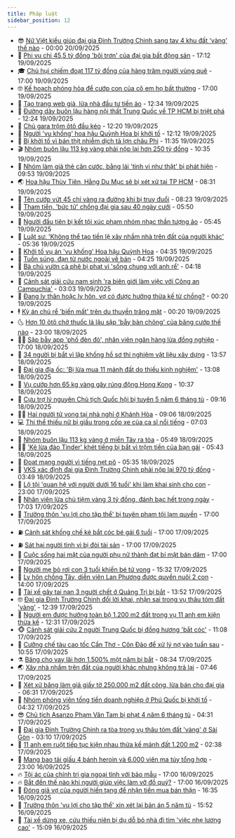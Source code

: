 ```yaml
---
title: Pháp luật
sidebar_position: 12
---
```


<!-- vnexpress-phap-luat:START -->
- 😎 [Nữ Việt kiều giúp đại gia Đinh Trường Chinh sang tay 4 khu đất &#39;vàng&#39; thế nào](https://vnexpress.net/nu-viet-kieu-giup-dai-gia-dinh-truong-chinh-sang-tay-4-khu-dat-vang-the-nao-4940997.html) - 00:00 20/09/2025
- 🥰 [Phi vụ chi 45,5 tỷ đồng &#39;bôi trơn&#39; của đại gia bất động sản](https://vnexpress.net/phi-vu-chi-45-5-ty-dong-boi-tron-cua-dai-gia-bat-dong-san-4941289.html) - 17:12 19/09/2025
- 🎓 [Chủ hụi chiếm đoạt 117 tỷ đồng của hàng trăm người vùng quê](https://vnexpress.net/chu-hui-chiem-doat-117-ty-dong-cua-hang-tram-nguoi-vung-que-4941264.html) - 17:00 19/09/2025
- 🤓 [Kế hoạch phóng hỏa để cướp con của cô em họ bất thường](https://vnexpress.net/am-muu-phong-hoa-de-cuop-con-cua-co-em-ho-ky-quac-4941257.html) - 17:00 19/09/2025
- 🎊 [Tạo trang web giả, lừa nhà đầu tư tiền ảo](https://vnexpress.net/tao-trang-web-gia-lua-nha-dau-tu-tien-ao-4941239.html) - 12:34 19/09/2025
- 🙉 [Đường dây buôn lậu hàng nội thất Trung Quốc về TP HCM bị triệt phá](https://vnexpress.net/duong-day-buon-lau-hang-noi-that-trung-quoc-ve-tp-hcm-bi-triet-pha-4941271.html) - 12:24 19/09/2025
- 🤡 [Chủ gara trộm ôtô đầu kéo](https://vnexpress.net/chu-gara-trom-oto-dau-keo-4941259.html) - 12:20 19/09/2025
- 🗽 [Người &#39;vu khống&#39; hoa hậu Quỳnh Hoa bị khởi tố](https://vnexpress.net/nguoi-vu-khong-hoa-hau-quynh-hoa-bi-khoi-to-4941276.html) - 12:12 19/09/2025
- 🌋 [Bị khởi tố vì bán thịt nhiễm dịch tả lợn châu Phi](https://vnexpress.net/bi-khoi-to-vi-ban-thit-nhiem-dich-ta-lon-chau-phi-4941267.html) - 11:35 19/09/2025
- 🎬 [Nhóm buôn lậu 113 kg vàng phải nộp lại hơn 250 tỷ đồng](https://vnexpress.net/nhom-buon-lau-113-kg-vang-phai-nop-lai-hon-250-ty-dong-4941242.html) - 10:35 19/09/2025
- 💯 [Nhóm làm giả thẻ căn cước, bằng lái &#39;tinh vi như thật&#39; bị phát hiện](https://vnexpress.net/nhom-lam-gia-the-can-cuoc-bang-lai-tinh-vi-nhu-that-bi-phat-hien-4941216.html) - 09:53 19/09/2025
- 🌏 [Hoa hậu Thùy Tiên, Hằng Du Mục sẽ bị xét xử tại TP HCM](https://vnexpress.net/hoa-hau-thuy-tien-hang-du-muc-se-bi-xet-xu-tai-tp-hcm-4941168.html) - 08:31 19/09/2025
- 🌊 [Tên cướp vứt 45 chỉ vàng ra đường khi bị truy đuổi](https://vnexpress.net/ten-cuop-vut-45-chi-vang-ra-duong-khi-bi-truy-duoi-4941115.html) - 08:23 19/09/2025
- 💂 [Tham tiền, &#39;bức tử&#39; chồng đại gia sau 40 ngày cưới](https://vnexpress.net/tham-tien-buc-tu-chong-dai-gia-sau-40-ngay-cuoi-4941101.html) - 05:50 19/09/2025
- 🎡 [Người đầu tiên bị kết tội xúc phạm nhóm nhạc thần tượng ảo](https://vnexpress.net/nguoi-dau-tien-bi-ket-toi-xuc-pham-nhan-vat-ai-tao-ra-4941080.html) - 05:45 19/09/2025
- 🫶 [Luật sư: &#39;Không thể tạo tiền lệ xây nhầm nhà trên đất của người khác&#39;](https://vnexpress.net/luat-su-khong-the-tao-tien-le-xay-nham-nha-tren-dat-cua-nguoi-khac-4940981.html) - 05:36 19/09/2025
- 🐲 [Khởi tố vụ án &#39;vu khống&#39; Hoa hậu Quỳnh Hoa](https://vnexpress.net/khoi-to-vu-an-vu-khong-hoa-hau-quynh-hoa-4941062.html) - 04:35 19/09/2025
- 🚀 [Tuồn súng, đạn từ nước ngoài về bán](https://vnexpress.net/tuon-sung-dan-tu-nuoc-ngoai-ve-ban-4941035.html) - 04:25 19/09/2025
- 🎊 [Bà chủ vườn cà phê bị phạt vì &#39;sống chung với anh rể&#39;](https://vnexpress.net/ba-chu-vuon-ca-phe-bi-phat-vi-song-chung-voi-anh-re-4941017.html) - 04:18 19/09/2025
- 🤗 [Cảnh sát giải cứu nam sinh &#39;ra biên giới làm việc với Công an Campuchia&#39;](https://vnexpress.net/canh-sat-giai-cuu-nam-sinh-ra-bien-gioi-lam-viec-voi-cong-an-campuchia-4940947.html) - 03:03 19/09/2025
- 🗽 [Đang ly thân hoặc ly hôn, vợ có được hưởng thừa kế từ chồng?](https://vnexpress.net/dang-ly-than-hoac-ly-hon-vo-co-duoc-huong-thua-ke-tu-chong-4940869.html) - 00:20 19/09/2025
- 🕴 [Kỳ án chú rể &#39;biến mất&#39; trên du thuyền trăng mật](https://vnexpress.net/ky-an-chu-re-bien-mat-tren-du-thuyen-trang-mat-4940813.html) - 00:20 19/09/2025
- 🌜 [Hơn 10 ôtô chở thuốc lá lậu sập &#39;bẫy bàn chông&#39; của băng cướp thế nào](https://vnexpress.net/hon-10-oto-cho-thuoc-la-lau-sap-bay-ban-chong-cua-bang-cuop-the-nao-4940758.html) - 23:00 18/09/2025
- 🧑‍🏫 [Sập bẫy app &#39;phố đèn đỏ&#39;, nhân viên ngân hàng lừa đồng nghiệp](https://vnexpress.net/sap-bay-app-pho-den-do-nhan-vien-ngan-hang-lua-dong-nghiep-4940709.html) - 17:00 18/09/2025
- 🦩 [34 người bị bắt vì lập khống hồ sơ thí nghiệm vật liệu xây dựng](https://vnexpress.net/34-nguoi-bi-bat-vi-lap-khong-ho-so-thi-nghiem-vat-lieu-xay-dung-4940832.html) - 13:57 18/09/2025
- 💼 [Đại gia địa ốc: &#39;Bị lừa mua 11 mảnh đất do thiếu kinh nghiệm&#39;](https://vnexpress.net/dai-gia-dia-oc-bi-lua-mua-11-manh-dat-do-thieu-kinh-nghiem-4940821.html) - 13:08 18/09/2025
- 💫 [Vụ cướp hơn 65 kg vàng gây rúng động Hong Kong](https://vnexpress.net/vu-cuop-hon-65-kg-vang-gay-rung-dong-hong-kong-4940793.html) - 10:37 18/09/2025
- 🦅 [Cựu trợ lý nguyên Chủ tịch Quốc hội bị tuyên 5 năm 6 tháng tù](https://vnexpress.net/cuu-tro-ly-nguyen-chu-tich-quoc-hoi-bi-tuyen-4940499.html) - 09:16 18/09/2025
- 🧑‍💻 [Hai người tử vong tại nhà nghỉ ở Khánh Hòa](https://vnexpress.net/hai-nguoi-tu-vong-tai-nha-nghi-o-khanh-hoa-4940743.html) - 09:06 18/09/2025
- 💻 [Thi thể thiếu nữ bị giấu trong cốp xe của ca sĩ nổi tiếng](https://vnexpress.net/thi-the-thieu-nu-bi-giau-trong-cop-xe-cua-ca-si-noi-tieng-4940540.html) - 07:03 18/09/2025
- 🤠 [Nhóm buôn lậu 113 kg vàng ở miền Tây ra tòa](https://vnexpress.net/nhom-buon-lau-113-kg-vang-o-mien-tay-ra-toa-4940567.html) - 05:49 18/09/2025
- 🧑‍🏫 [&#39;Kẻ lừa đảo Tinder&#39; khét tiếng bị bắt vì trộm tiền của bạn gái](https://vnexpress.net/ke-lua-dao-tinder-khet-tieng-bi-bat-4940631.html) - 05:43 18/09/2025
- 🌈 [Đoạt mạng người vì tiếng nẹt pô](https://vnexpress.net/doat-mang-nguoi-vi-tieng-net-po-4940542.html) - 05:35 18/09/2025
- 🌮 [VKS xác định đại gia Đinh Trường Chinh phải nộp lại 970 tỷ đồng](https://vnexpress.net/vks-xac-dinh-dai-gia-dinh-truong-chinh-phai-nop-lai-970-ty-dong-4940529.html) - 03:49 18/09/2025
- 🐲 [Lộ tội &#39;quan hệ với người dưới 16 tuổi&#39; khi làm khai sinh cho con](https://vnexpress.net/lo-toi-quan-he-voi-nguoi-duoi-16-tuoi-khi-lam-khai-sinh-cho-con-4940336.html) - 23:00 17/09/2025
- 🧰 [Nhân viên lừa chủ tiệm vàng 3 tỷ đồng, đánh bạc hết trong ngày](https://vnexpress.net/nhan-vien-lua-chu-tiem-vang-3-ty-dong-danh-bac-het-trong-ngay-4940404.html) - 17:03 17/09/2025
- 💄 [Trưởng thôn &#39;vụ lợi cho tập thể&#39; bị tuyên phạm tội lạm quyền](https://vnexpress.net/truong-thon-vu-loi-cho-tap-the-bi-tuyen-pham-toi-lam-quyen-4940384.html) - 17:00 17/09/2025
- ⛽️ [Cảnh sát khống chế kẻ bắt cóc bé gái 6 tuổi](https://vnexpress.net/canh-sat-khong-che-ke-bat-coc-be-gai-6-tuoi-4940334.html) - 17:00 17/09/2025
- ⛽️ [Sát hại người tình vì bị đòi tài sản](https://vnexpress.net/sat-hai-nguoi-tinh-vi-bi-doi-tai-san-4940329.html) - 17:00 17/09/2025
- 💂 [Cuộc sống hai mặt của người phụ nữ thành đạt bí mật bán dâm](https://vnexpress.net/cuoc-song-hai-mat-cua-nguoi-phu-nu-thanh-dat-bi-mat-ban-dam-4940320.html) - 17:00 17/09/2025
- 🤔 [Người mẹ bỏ rơi con 3 tuổi khiến bé tử vong](https://vnexpress.net/nguoi-me-bo-roi-con-3-tuoi-khien-be-tu-vong-4940313.html) - 15:32 17/09/2025
- 🧐 [Ly hôn chồng Tây, diễn viên Lan Phương được quyền nuôi 2 con](https://vnexpress.net/ly-hon-chong-tay-dien-vien-lan-phuong-duoc-quyen-nuoi-2-con-4940319.html) - 14:00 17/09/2025
- 🎃 [Tài xế gây tai nạn 3 người chết ở Quảng Trị bị bắt](https://vnexpress.net/tai-xe-gay-tai-nan-3-nguoi-chet-o-quang-tri-bi-bat-4940370.html) - 13:52 17/09/2025
- 🤓 [Đại gia Đinh Trường Chinh đổi lời khai, nhận sai trong vụ thâu tóm đất &#39;vàng&#39;](https://vnexpress.net/dai-gia-dinh-truong-chinh-doi-loi-khai-nhan-sai-trong-vu-thau-tom-dat-vang-4940297.html) - 12:39 17/09/2025
- 💃 [Người em được hưởng toàn bộ 1.200 m2 đất trong vụ 11 anh em kiện thừa kế](https://vnexpress.net/nguoi-em-duoc-huong-toan-bo-1-200-m2-dat-trong-vu-11-anh-em-kien-thua-ke-4940225.html) - 12:31 17/09/2025
- 🐵 [Cảnh sát giải cứu 2 người Trung Quốc bị đồng hương &#39;bắt cóc&#39;](https://vnexpress.net/canh-sat-giai-cuu-2-nguoi-trung-quoc-bi-dong-huong-bat-coc-4940307.html) - 11:08 17/09/2025
- 🤖 [Cưỡng chế tàu cao tốc Cần Thơ - Côn Đảo để xử lý nợ vào tuần sau](https://vnexpress.net/cuong-che-tau-cao-toc-can-tho-con-dao-de-xu-ly-no-vao-tuan-sau-4940306.html) - 10:55 17/09/2025
- ⚗️ [Băng cho vay lãi hơn 1.500% một năm bị bắt](https://vnexpress.net/bang-cho-vay-lai-hon-1-500-mot-nam-bi-bat-4940214.html) - 08:34 17/09/2025
- 🌏 [Xây nhà nhầm trên đất của người khác nhưng không trả lại](https://vnexpress.net/xay-nha-nham-tren-dat-cua-nguoi-khac-nhung-khong-tra-lai-4939391.html) - 07:46 17/09/2025
- 🦆 [Xét xử băng làm giả giấy tờ 250.000 m2 đất công, lừa bán cho đại gia](https://vnexpress.net/vu-an-nguyen-van-thanh-o-vung-tau-4940162.html) - 06:31 17/09/2025
- 🐎 [Nhóm phóng viên tống tiền doanh nghiệp ở Phú Quốc bị khởi tố](https://vnexpress.net/nhom-phong-vien-tong-tien-doanh-nghiep-o-phu-quoc-bi-khoi-to-4940128.html) - 04:32 17/09/2025
- 😎 [Chủ tịch Asanzo Phạm Văn Tam bị phạt 4 năm 6 tháng tù](https://vnexpress.net/chu-tich-asanzo-pham-van-tam-bi-phat-4-nam-6-thang-tu-4940072.html) - 04:31 17/09/2025
- 💪 [Đại gia Đinh Trường Chinh ra tòa trong vụ thâu tóm đất &#39;vàng&#39; ở Sài Gòn](https://vnexpress.net/dai-gia-dinh-truong-chinh-ra-toa-trong-vu-thau-tom-dat-vang-o-sai-gon-4940032.html) - 03:10 17/09/2025
- 🤡 [11 anh em ruột tiếp tục kiện nhau thừa kế mảnh đất 1.200 m2](https://vnexpress.net/11-anh-em-ruot-tiep-tuc-kien-nhau-thua-ke-manh-dat-1-200-m2-4939996.html) - 02:38 17/09/2025
- 🌁 [Mang bao tải giấu 4 bánh heroin và 6.000 viên ma túy tổng hợp](https://vnexpress.net/mang-bao-tai-giau-4-banh-heroin-va-6-000-vien-ma-tuy-tong-hop-4939634.html) - 23:00 16/09/2025
- 🔥 [Tội ác của chính trị gia ngoại tình với bảo mẫu](https://vnexpress.net/toi-ac-cua-chinh-tri-gia-ngoai-tinh-voi-bao-mau-4939893.html) - 17:00 16/09/2025
- 🔥 [Bắt đền thế nào khi người giúp việc làm vỡ đồ quý?](https://vnexpress.net/bat-den-the-nao-khi-nguoi-giup-viec-lam-vo-do-quy-4939371.html) - 17:00 16/09/2025
- 👺 [Đóng giả vợ của người hiến tạng để nhận tiền mua bán thận](https://vnexpress.net/dong-gia-vo-cua-nguoi-hien-tang-de-nhan-tien-mua-ban-than-4939936.html) - 16:35 16/09/2025
- 🎊 [Trưởng thôn &#39;vụ lợi cho tập thể&#39; xin xét lại bản án 5 năm tù](https://vnexpress.net/truong-thon-vu-loi-cho-tap-the-xin-xet-lai-ban-an-5-nam-tu-4939722.html) - 15:52 16/09/2025
- 🎊 [Tài xế dừng xe, cứu thiếu niên bị dụ dỗ bỏ nhà đi tìm &#39;việc nhẹ lương cao&#39;](https://vnexpress.net/tai-xe-dung-xe-cuu-thieu-nien-bi-du-do-bo-nha-di-tim-viec-nhe-luong-cao-4939915.html) - 15:09 16/09/2025<!-- vnexpress-phap-luat:END -->
